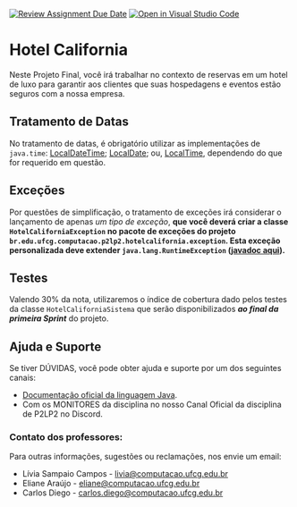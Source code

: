 [![Review Assignment Due Date](https://classroom.github.com/assets/deadline-readme-button-24ddc0f5d75046c5622901739e7c5dd533143b0c8e959d652212380cedb1ea36.svg)](https://classroom.github.com/a/gM8jWwKC)
[![Open in Visual Studio Code](https://classroom.github.com/assets/open-in-vscode-718a45dd9cf7e7f842a935f5ebbe5719a5e09af4491e668f4dbf3b35d5cca122.svg)](https://classroom.github.com/online_ide?assignment_repo_id=12229689&assignment_repo_type=AssignmentRepo)
# Hotel California

Neste Projeto Final, você irá trabalhar no contexto de reservas em um hotel de luxo para garantir aos clientes que suas hospedagens e eventos estão seguros com a nossa empresa.

## Tratamento de Datas

No tratamento de datas, é obrigatório utilizar as implementações de ```java.time```: [LocalDateTime](https://docs.oracle.com/javase/8/docs/api/java/time/LocalDateTime.html); [LocalDate](https://docs.oracle.com/javase/8/docs/api/java/time/LocalDate.html); ou, [LocalTime](https://docs.oracle.com/javase/8/docs/api/java/time/LocalTime.html), dependendo do que for requerido em questão.

## Exceções

Por questões de simplificação, o tratamento de exceções irá considerar o lançamento de apenas *um tipo de exceção*, **que você deverá criar a classe ```HotelCaliforniaException``` no pacote de exceções do projeto ```br.edu.ufcg.computacao.p2lp2.hotelcalifornia.exception```.  Esta exceção personalizada deve extender ```java.lang.RuntimeException``` ([javadoc aqui](https://docs.oracle.com/javase/8/docs/api/java/lang/RuntimeException.html)).**

## Testes

Valendo 30% da nota, utilizaremos o índice de cobertura dado pelos testes da classe ```HotelCaliforniaSistema``` que serão disponibilizados ***ao final da primeira Sprint*** do projeto.

## Ajuda e Suporte

Se tiver DÚVIDAS, você pode obter ajuda e suporte por um dos seguintes canais:

* [Documentação oficial da linguagem Java](https://docs.oracle.com/javase/tutorial/).
* Com os MONITORES da disciplina no nosso Canal Oficial da disciplina de P2LP2 no Discord.

### Contato dos professores:

Para outras informações, sugestões ou reclamações, nos envie um email:

* Lívia Sampaio Campos - [livia@computacao.ufcg.edu.br](mailto:livia@computacao.ufcg.edu.br)
* Eliane Araújo - [eliane@computacao.ufcg.edu.br](mailto:eliane@computacao.ufcg.edu.br)
* Carlos Diego - [carlos.diego@computacao.ufcg.edu.br](mailto:carlos.diego@computacao.ufcg.edu.br)
